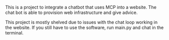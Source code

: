This is a project to integrate a chatbot that uses MCP into a website. The chat bot is able to provision web infrastructure and give advice.

This project is mostly shelved due to issues with the chat loop working in the website. If you still have to use the software, run main.py and chat in the terminal.
